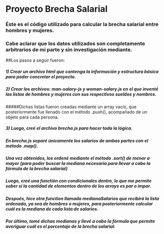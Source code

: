 # Proyecto Brecha Salarial
### Éste es el código utilizado para calcular la brecha salarial entre hombres y mujeres.
### Cabe aclarar que los datos utilizados son completamente arbitrarios de mi parte y sin investigación mediante.

##Los pasos a seguir fueron:
##### 1) Crear un archivo html que contenga la información y estructura básica para poder concretar el proyecto.
##### 2) Crear los archivos: man-salary-js y woman-salary.js en el que inventé las listas de hombres y mujeres con sus respectivos sueldos y nombres. 
#####Dichas listas fueron creadas mediante un array vacío, que posteriormente fue llenado con el método .push(), acompañado de un objeto para cada persona.
##### 3) Luego, creé el archivo brecha.js para hacer toda la lógica.
##### En brecha.js separé únicamente los salarios de ambas partes con el método .map().
##### Una vez obtenidos, los ordené mediante el método .sort() de menor a mayor (para poder buscar la mediana necesaria para llevar a cabo la fórmula de la brecha salarial)
##### Luego, creé una functión con condicionales dentro, lo que me permite saber si la cantidad de elementos dentro de los arrays es par o impar.
##### Después, hice otra function llamada medianaSalarios que recibirá la lista ordenada, ya sea de hombres o mujeres, para posteriormente calcular cuál es la mediana de cada lista de salarios.
##### Por último, tomé dichas medianas y llevé a cabo la fórmula que permite averiguar cuál es el porcentaje de la brecha salarial.
